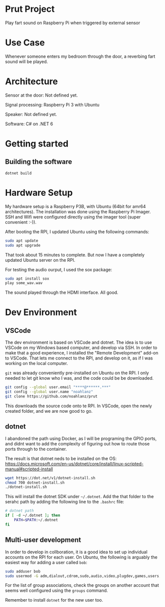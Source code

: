 # Prut Project

Play fart sound on Raspberry Pi when triggered by external sensor

# Use Case

Whenever someone enters my bedroom through the door, a reverbing fart sound will be played.

# Architecture

Sensor at the door: Not defined yet.

Signal processing: Raspberry Pi 3 with Ubuntu

Speaker: Not defined yet.

Software: C# on .NET 6

# Getting started

## Building the software

`dotnet build`


# Hardware Setup

My hardware setup is a Raspberry P3B, with Ubuntu (64bit for amr64 architectures). The installation was done using the Raspberry Pi Imager. SSH and Wifi were configured directly using the imager tool (super convenient :-)).

After booting the RPI, I updated Ubuntu using the following commands:

```bash
sudo apt update
sudo apt upgrade
```

That took about 15 minutes to complete. But now I have a completely updated Ubuntu server on the RPI.

For testing the audio ourput, I used the sox package:

```bash
sudo apt install sox
play some_wav.wav
```

The sound played through the HDMI interface. All good.


# Dev Environment

## VSCode

The dev environment is based on VSCode and dotnet. The idea is to use VSCode on my Windows based computer, and develop via SSH. In order to make that a good experience, I installed the "Remote Development" add-on to VSCode. That lets me connect to the RPI, and develop on it, as if I was working on the local computer.

`git` was already conveniently pre-installed on Ubuntu on the RPI. I only needed to let git know who I was, and the code could be be downloaded. 

```bash
git config --global user.email "****@******.***"
git config --global user.name "noahlanz"
git clone https://github.com/noahlanz/prut
```

This downloads the source code onto te RPI. In VSCode, open the newly created folder, and we are now good to go.

## dotnet

I abandoned the path using Docker, as I will be programing the GPIO ports, and didnt want to add the complexity of figuring out how to route those ports through to the container. 

The result is that dotnet neds to be installed on the OS: https://docs.microsoft.com/en-us/dotnet/core/install/linux-scripted-manual#scripted-install

```bash
wget https://dot.net/v1/dotnet-install.sh
chmod 700 dotnet-install.sh
./dotnet-install.sh
```

This will install the dotnet SDK under `~/.dotnet`. Add the that folder to the serahc path by adding the following line to the `.bashrc` file:

```bash
# dotnet path
if [ -d ~/.dotnet ]; then
    PATH=$PATH:~/.dotnet
fi
```

## Multi-user development

In order to develop in collboration, it is a good idea to set up individual accounts on the RPI for each user. On Ubuntu, the following is arguably the easiest way for adding a user called `bob`:

```bash
sudo adduser bob
sudo usermod -G adm,dialout,cdrom,sudo,audio,video,plugdev,games,users,input,render,netdev,gpio,spi,i2c bob
```

For the list of group associations, check the groups on another account that seems well configured using the `groups` command.

Remember to install `dotnet` for the new user too.